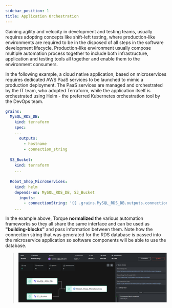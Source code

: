 ```yaml
---
sidebar_position: 1
title: Application Orchestration
---
```


Gaining agility and velocity in development and testing teams, usually requires adopting concepts like shift-left testing, where production-like environments are required to be in the disposed of all steps in the software development lifecycle. Production-like environment usually compose multiple automation process together to include both infrastructure, application and testing tools all together and enable them to the environment consumers.

In the following example, a cloud native application, based on microservices requires dedicated AWS PaaS services to be launched to mimic a production deployment. The PaaS services are managed and orchestrated by the IT team, who adopted Terraform, while the application itself is orchestrated using Helm - the preferred Kubernetes orchestration tool by the DevOps team.

```yaml
grains:
  MySQL_RDS_DB:
    kind: terraform
    spec:
    ...
      outputs:
        - hostname
        - connection_string

  S3_Bucket:
    kind: terraform
    ...

  Robot_Shop_MicroServices:
    kind: helm
    depends-on: MySQL_RDS_DB, S3_Bucket
      inputs:
        - connectionString: '{{ .grains.MySQL_RDS_DB.outputs.connection_string }}'
    ...
```

In the example above, Torque __normalized__ the various automation frameworks so they all share the same interface and can be used as __"building-blocks"__ and pass information between them. Note how the connection string that was generated for the RDS database is passed into the microservice application so software components will be able to use the database.

> ![Multigrain Environment](/img/multi-robo.png)
